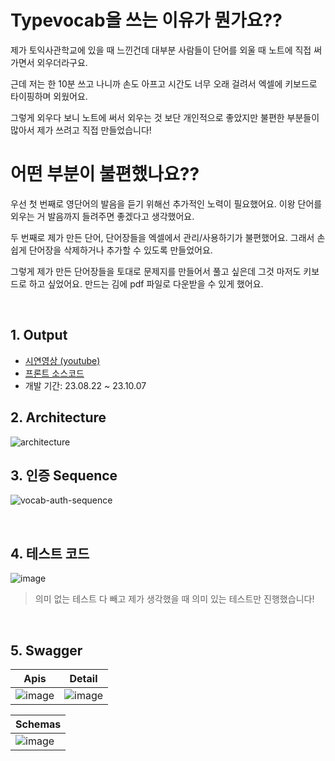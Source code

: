 # Typevocab을 쓰는 이유가 뭔가요??
제가 토익사관학교에 있을 때 느낀건데 대부분 사람들이 단어를 외울 때 노트에 직접 써가면서 외우더라구요.

근데 저는 한 10분 쓰고 나니까 손도 아프고 시간도 너무 오래 걸려서 엑셀에 키보드로 타이핑하며 외웠어요.

그렇게 외우다 보니 노트에 써서 외우는 것 보단 개인적으로 좋았지만 불편한 부분들이 많아서 제가 쓰려고 직접 만들었습니다!

# 어떤 부분이 불편했나요??
우선 첫 번째로 영단어의 발음을 듣기 위해선 추가적인 노력이 필요했어요. 이왕 단어를 외우는 거 발음까지 들려주면 좋겠다고 생각했어요.

두 번째로 제가 만든 단어, 단어장들을 엑셀에서 관리/사용하기가 불편했어요. 그래서 손쉽게 단어장을 삭제하거나 추가할 수 있도록 만들었어요.

그렇게 제가 만든 단어장들을 토대로 문제지를 만들어서 풀고 싶은데 그것 마저도 키보드로 하고 싶었어요. 만드는 김에 pdf 파일로 다운받을 수 있게 했어요.

<br>

## 1. Output
- [시연영상 (youtube)](https://typevocab.leemhoon00.com)
- [프론트 소스코드](https://github.com/leemhoon00/typevocab-client)
- 개발 기간: 23.08.22 ~ 23.10.07


## 2. Architecture
![architecture](https://github.com/leemhoon00/typevocab-server/assets/57895643/42ae3c12-4ab3-49d0-b625-d7ca11db7861)


## 3. 인증 Sequence
![vocab-auth-sequence](https://github.com/leemhoon00/typevocab-server/assets/57895643/ea3c90e5-4031-4114-8adc-987900cce445)

<br>

## 4. 테스트 코드
![image](https://github.com/leemhoon00/typevocab-server/assets/57895643/61d36fc8-2ced-4a90-ae1d-6f5a321e196c)

> 의미 없는 테스트 다 빼고 제가 생각했을 때 의미 있는 테스트만 진행했습니다!

<br>

## 5. Swagger
|Apis|Detail|
|----|-----|
|![image](https://github.com/leemhoon00/typevocab-server/assets/57895643/c8e3375d-b67d-4976-9a4e-862c250d31e1)| ![image](https://github.com/leemhoon00/typevocab-server/assets/57895643/a31b1ce3-e4cf-407f-bfcb-25689db1c6a1)|

|Schemas|
|---|
|![image](https://github.com/leemhoon00/typevocab-server/assets/57895643/83cc2c45-1b73-47f1-8c79-2f3e84689170)|

